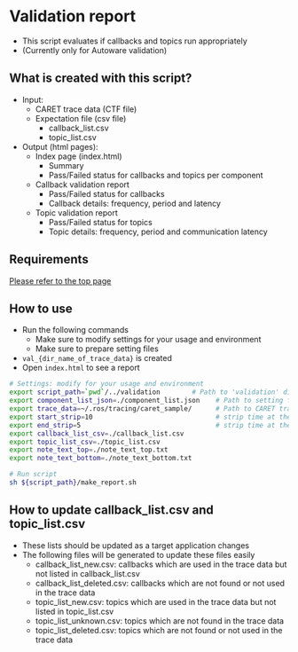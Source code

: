 # Validation report

- This script evaluates if callbacks and topics run appropriately
- (Currently only for Autoware validation)

## What is created with this script?

- Input:
  - CARET trace data (CTF file)
  - Expectation file (csv file)
    - callback_list.csv
    - topic_list.csv
- Output (html pages):
  - Index page (index.html)
    - Summary
    - Pass/Failed status for callbacks and topics per component
  - Callback validation report
    - Pass/Failed status for callbacks
    - Callback details: frequency, period and latency
  - Topic validation report
    - Pass/Failed status for topics
    - Topic details: frequency, period and communication latency

## Requirements

[Please refer to the top page](https://github.com/tier4/CARET_report#requirements)

## How to use

- Run the following commands
  - Make sure to modify settings for your usage and environment
  - Make sure to prepare setting files
- `val_{dir_name_of_trace_data}` is created
- Open `index.html` to see a report

```sh
# Settings: modify for your usage and environment
export script_path=`pwd`/../validation        # Path to 'validation' directory in this repo cloned
export component_list_json=./component_list.json    # Path to setting file you prepare
export trace_data=~/.ros/tracing/caret_sample/      # Path to CARET trace data (CTF file)
export start_strip=10                               # strip time at the start [sec] for analysis
export end_strip=5                                  # strip time at the end [sec] for analysis
export callback_list_csv=./callback_list.csv
export topic_list_csv=./topic_list.csv
export note_text_top=./note_text_top.txt
export note_text_bottom=./note_text_bottom.txt

# Run script
sh ${script_path}/make_report.sh
```

## How to update callback_list.csv and topic_list.csv

- These lists should be updated as a target application changes
- The following files will be generated to update these files easily
  - callback_list_new.csv: callbacks which are used in the trace data but not listed in callback_list.csv
  - callback_list_deleted.csv: callbacks which are not found or not used in the trace data
  - topic_list_new.csv: topics which are used in the trace data but not listed in topic_list.csv
  - topic_list_unknown.csv: topics which are not found in the trace data
  - topic_list_deleted.csv: topics which are not found or not used in the trace data
